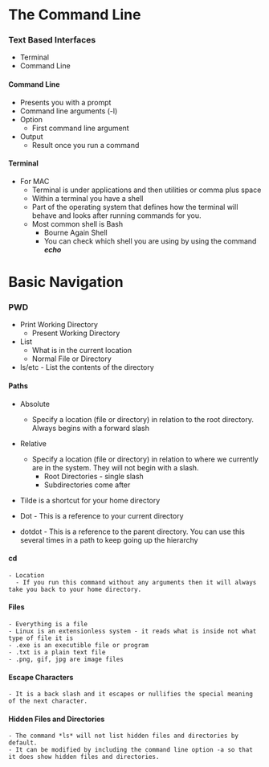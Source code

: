 # The Command Line
### Text Based Interfaces
* Terminal
* Command Line

#### Command Line
  - Presents you with a prompt
  - Command line arguments (-l)
   - Option
      - First command line argument
  - Output
    - Result once you run a command

#### Terminal
  - For MAC 
    - Terminal is under applications and then utilities or comma plus space
    - Within a terminal you have a shell
    - Part of the operating system that defines how the terminal will behave and looks after running commands for you.
    - Most common shell is Bash
        - Bourne Again Shell
        - You can check which shell you are using by using the command ***echo***
  
# Basic Navigation
### PWD
  - Print Working Directory 
    - Present Working Directory
  - List
    - What is in the current location
    - Normal File or Directory
  - ls/etc - List the contents of the directory
    
#### Paths
  - Absolute
    - Specify a location (file or directory) in relation to the root directory. Always begins with a forward slash
  - Relative
    - Specify a location (file or directory) in relation to where we currently are in the system. They will not begin with a slash.
      - Root Directories - single slash
      - Subdirectories come after
  
  - Tilde is a shortcut for your home directory
  - Dot - This is a reference to your current directory
  - dotdot - This is a reference to the parent directory. You can use this several times in a path to keep going up the hierarchy
  
 #### cd
    - Location
      - If you run this command without any arguments then it will always take you back to your home directory.
      
 #### Files
    - Everything is a file
    - Linux is an extensionless system - it reads what is inside not what type of file it is
    - .exe is an executible file or program
    - .txt is a plain text file
    - .png, gif, jpg are image files
    
 #### Escape Characters
    - It is a back slash and it escapes or nullifies the special meaning of the next character.
    
 #### Hidden Files and Directories
    - The command *ls* will not list hidden files and directories by default.
    - It can be modified by including the command line option -a so that it does show hidden files and directories.
    
